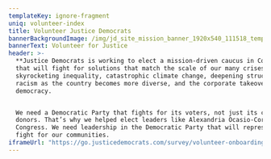 ```yaml
---
templateKey: ignore-fragment
uniq: volunteer-index
title: Volunteer Justice Democrats
bannerBackgroundImage: /img/jd_site_mission_banner_1920x540_111518_temp.png
bannerText: Volunteer for Justice
header: >-
  **Justice Democrats is working to elect a mission-driven caucus in Congress**
  that will fight for solutions that match the scale of our many crises:
  skyrocketing inequality, catastrophic climate change, deepening structural
  racism as the country becomes more diverse, and the corporate takeover of our
  democracy.


  We need a Democratic Party that fights for its voters, not just its corporate
  donors. That’s why we helped elect leaders like Alexandria Ocasio-Cortez to
  Congress. We need leadership in the Democratic Party that will represent and
  fight for our communities.
iframeUrl: "https://go.justicedemocrats.com/survey/volunteer-onboarding/"
---
```

